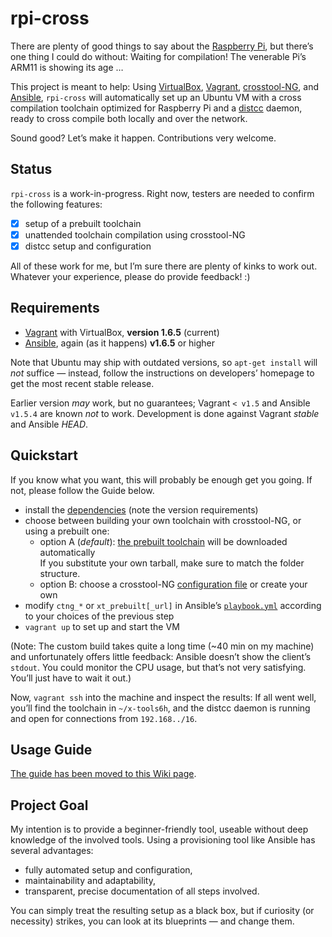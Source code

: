 rpi-cross
=========

There are plenty of good things to say about the [Raspberry Pi][rpi-intro], but there’s one thing I could do without: Waiting for compilation! The venerable Pi’s ARM11 is showing its age …

This project is meant to help: Using [VirtualBox][], [Vagrant][], [crosstool-NG][], and [Ansible][], `rpi-cross` will automatically set up an Ubuntu VM with a cross compilation toolchain optimized for Raspberry Pi and a [distcc][] daemon, ready to cross compile both locally and over the network.

Sound good? Let’s make it happen. Contributions very welcome.

[rpi-intro]:    http://www.raspberrypi.org/help/what-is-a-raspberry-pi/
[VirtualBox]:   https://www.virtualbox.org/
[Vagrant]:      https://github.com/mitchellh/vagrant
[crosstool-NG]: http://crosstool-ng.org/
[Ansible]:      https://github.com/ansible/ansible
[distcc]:       https://code.google.com/p/distcc/


Status
------

`rpi-cross` is a work-in-progress. Right now, testers are needed to confirm the following features:

- [x] setup of a prebuilt toolchain
- [x] unattended toolchain compilation using crosstool-NG
- [x] distcc setup and configuration

All of these work for me, but I’m sure there are plenty of kinks to work out. Whatever your experience, please do provide feedback! :)


Requirements
------------

- [Vagrant](http://www.vagrantup.com/downloads) with VirtualBox, **version 1.6.5** (current)
- [Ansible](http://docs.ansible.com/intro_installation.html), again (as it happens) **v1.6.5** or higher  

Note that Ubuntu may ship with outdated versions, so `apt-get install` will *not* suffice — instead, follow the instructions on developers’ homepage to get the most recent stable release.

Earlier version *may* work, but no guarantees; Vagrant `< v1.5` and Ansible `v1.5.4` are known *not* to work.
Development is done against Vagrant *stable* and Ansible *HEAD*.

Quickstart
----------

If you know what you want, this will probably be enough get you going. If not, please follow the Guide below.

- install the [dependencies](https://github.com/tjanson/rpi-cross/blob/master/README.md#requirements) (note the version requirements)
- choose between building your own toolchain with crosstool-NG, or using a prebuilt one:
  - option A (*default*): [the prebuilt toolchain][prebuilt-dl] will be downloaded automatically  
    If you substitute your own tarball, make sure to match the folder structure.
  - option B: choose a crosstool-NG [configuration file][ctng-confs] or create your own  
- modify `ctng_*` or `xt_prebuilt[_url]` in Ansible’s [`playbook.yml`][playbook] according to your choices of the previous step
- `vagrant up` to set up and start the VM

(Note: The custom build takes quite a long time (~40 min on my machine) and unfortunately offers little feedback: Ansible doesn’t show the client’s `stdout`. You could monitor the CPU usage, but that’s not very satisfying. You’ll just have to wait it out.)

Now, `vagrant ssh` into the machine and inspect the results: If all went well, you’ll find the toolchain in `~/x-tools6h`, and the distcc daemon is running and open for connections from `192.168../16`.

[vagrant-dl]:  http://www.vagrantup.com/downloads
[ansible-dl]:  http://docs.ansible.com/intro_installation.html
[prebuilt-dl]: https://github.com/tjanson/rpi-cross/releases/download/v0.1/linaro-arm-linux-gnueabihf-raspbian.201408.modified.tar.xz
[ctng-confs]:  https://github.com/tjanson/rpi-cross/tree/master/ctng-configs
[playbook]:    https://github.com/tjanson/rpi-cross/blob/master/provisioning/playbook.yml


Usage Guide
-----------

[The guide has been moved to this Wiki page](https://github.com/tjanson/rpi-cross/wiki/Usage-Guide).


Project Goal
------------

My intention is to provide a beginner-friendly tool, useable without deep knowledge of the involved tools. 
Using a provisioning tool like Ansible has several advantages:

- fully automated setup and configuration,
- maintainability and adaptability,
- transparent, precise documentation of all steps involved.

You can simply treat the resulting setup as a black box, but if curiosity (or necessity) strikes, you can look at its blueprints — and change them.
